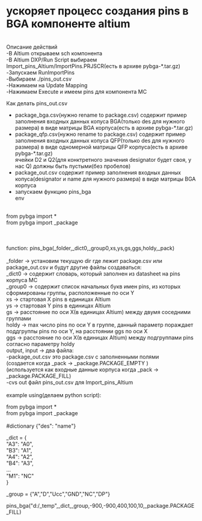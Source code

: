 # ускоряет процесс создания pins в BGA компоненте altium<br/>
<br/>
Описание действий<br/>
-В Altium открываем sch компонента<br/>
-В Altium DXP/Run Script выбираем Import_pins_Altium/ImportPins.PRJSCR(есть в архиве pybga-*.tar.gz)<br/>
-Запускаем RunImportPins<br/>
-Выбираем ./pins_out.csv<br/>
-Нажимаем на Update Mapping<br/>
-Нажимаем Execute и имеем pins для компонента МС<br/>

Как делать  pins_out.csv<br/>
- package_bga.csv(нужно rename to package.csv) содержит пример заполнения входных данных копуса BGA(только des для нужного размера) в виде матрицы BGA корпуса(есть в архиве pybga-*.tar.gz)<br/>
- package_qfp.csv(нужно rename to package.csv) содержит пример заполнения входных данных копуса QFP(только des для нужного размера) в виде одномерной матрицы QFP корпуса(есть в архиве pybga-*.tar.gz)<br/> 
ячейки D2 и Q2(для конктретного значения designator будет своя, у нас Q) должны быть пустыми(без пробелов)<br/>                 
- package_out.csv содержит пример заполнения входных данных копуса(designator и name для нужного размера) в виде матрицы BGA корпуса<br/>
- запускаем функцию pins_bga<br/>
env<br/>
<br/>
from pybga import *<br/>
from pybga import _package<br/>
<br/>
<br/>
<br/>
function: pins_bga(_folder,_dict0,_group0,xs,ys,gs,ggs,holdy,_pack)<br/>
<br/>
_folder -> установим текущую dir где лежит package.csv или package_out.csv и будут другие файлы создаваться:<br/> 
_dict0 -> содержит словарь, который заполнен из datasheet на pins корпуса МС<br/>
_group0 -> содержит список начальных букв имен pins, из которых сформированы группы, расположенные по оси Y<br/>
xs -> стартовая X pins в единицах Altium<br/> 
ys -> стартовая Y pins в единицах Altium<br/>
gs -> расстояние по оси X(в единицах Altium) между двумя соседними группами<br/>  
holdy -> max число pins по оси Y в группе, данный параметр пораждает поддгруппы pins по оси Y, на расстоянии ggs по оси X<br/>
ggs -> расстояние по оси X(в единицах Altium) между подгруппами pins согласно параметру holdy<br/>
output, input -> два файла:<br/>
-package_out.csv это package.csv с заполненными полями<br/>
(создается когда _pack -> _package.PACKAGE_EMPTY )<br/>
(используется как входные данные корпуса когда _pack -> _package.PACKAGE_FILL)<br/>
-cvs out файл pins_out.csv для Import_pins_Altium<br/>
<br/>
 example using(делаем python script):<br/>

from pybga import *<br/>
from pybga import _package<br/>
<br/>
 #dictionary {"des": "name"}<br/>

_dict = {<br/>
"A3": "A0",<br/> 
"B3": "A1",<br/>
"A4": "A2",<br/>
"B4": "A3",<br/>
...<br/>
"M1": "NC"<br/>
}<br/>

_group = {"A","D","Ucc","GND","NC","DP"}<br/>



pins_bga("d:/_temp",_dict,_group,-900,-900,400,100,10,_package.PACKAGE_FILL)<br/>
<br/> 
<br/>
